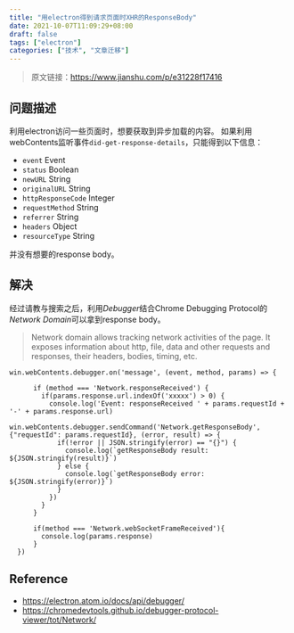 ```yaml
---
title: "用electron得到请求页面时XHR的ResponseBody"
date: 2021-10-07T11:09:29+08:00
draft: false
tags: ["electron"]
categories: ["技术", "文章迁移"]
---
```


> 原文链接：https://www.jianshu.com/p/e31228f17416


## 问题描述

利用electron访问一些页面时，想要获取到异步加载的内容。
如果利用webContents监听事件`did-get-response-details`，只能得到以下信息：
- `event` Event
- `status` Boolean
- `newURL` String
- `originalURL` String
- `httpResponseCode` Integer
- `requestMethod` String
- `referrer` String
- `headers` Object
- `resourceType` String

并没有想要的response body。

## 解决

经过请教与搜索之后，利用*Debugger*结合Chrome Debugging Protocol的*Network Domain*可以拿到response body。
> Network domain allows tracking network activities of the page. It exposes information about http, file, data and other requests and responses, their headers, bodies, timing, etc.

```
win.webContents.debugger.on('message', (event, method, params) => {

      if (method === 'Network.responseReceived') {
        if(params.response.url.indexOf('xxxxx') > 0) {
          console.log('Event: responseReceived ' + params.requestId + '-' + params.response.url)
          win.webContents.debugger.sendCommand('Network.getResponseBody', {"requestId": params.requestId}, (error, result) => {
            if(!error || JSON.stringify(error) == "{}") {
              console.log(`getResponseBody result: ${JSON.stringify(result)}`)
            } else {
              console.log(`getResponseBody error: ${JSON.stringify(error)}`)
            }
          })
        }
      }

      if(method === 'Network.webSocketFrameReceived'){
        console.log(params.response)
      }
  })
```

## Reference
- https://electron.atom.io/docs/api/debugger/
- https://chromedevtools.github.io/debugger-protocol-viewer/tot/Network/
